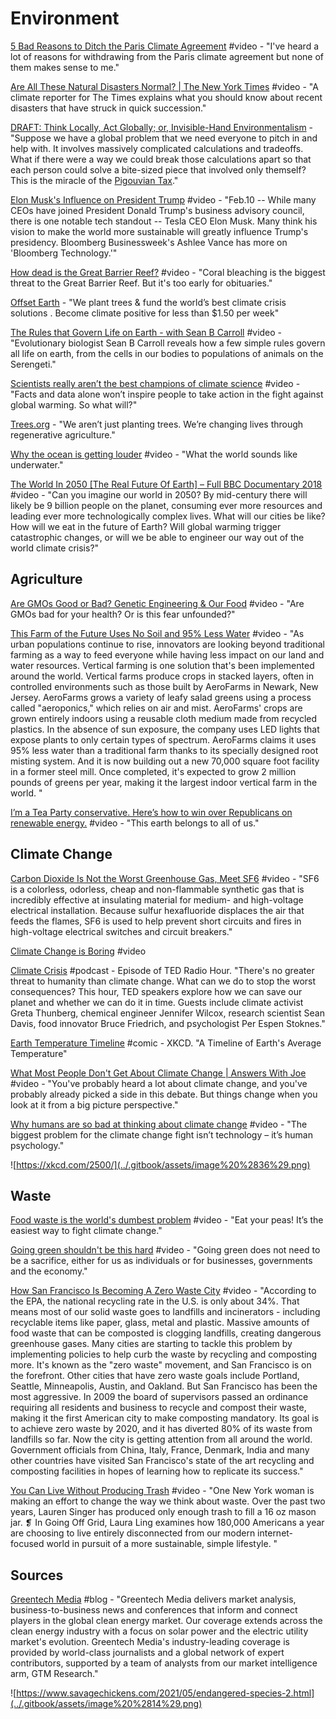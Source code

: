 # Environment

[5 Bad Reasons to Ditch the Paris Climate Agreement](https://www.youtube.com/watch?v=1WKoj-kodBw&list=PLIilwIraDV2JwXZ5bQ500pxPe0PyL3m7L&index=2) \#video - "I've heard a lot of reasons for withdrawing from the Paris climate agreement but none of them makes sense to me."

[Are All These Natural Disasters Normal? \| The New York Times](https://www.youtube.com/watch?v=JWXvgvyvKX8&list=PLIilwIraDV2LQHeTYrboyJ7VGzGImXjoz&index=2) \#video - "A climate reporter for The Times explains what you should know about recent disasters that have struck in quick succession."

[DRAFT: Think Locally, Act Globally; or, Invisible-Hand Environmentalism](http://doc.dreev.es/pigou) - "Suppose we have a global problem that we need everyone to pitch in and help with. It involves massively complicated calculations and tradeoffs. What if there were a way we could break those calculations apart so that each person could solve a bite-sized piece that involved only themself? This is the miracle of the [Pigouvian Tax](http://gregmankiw.blogspot.com/2006/10/pigou-club-manifesto.html)."

[Elon Musk's Influence on President Trump](https://www.youtube.com/watch?v=IHAWP6olnbw&list=PLIilwIraDV2LQHeTYrboyJ7VGzGImXjoz&index=2) \#video - "Feb.10 -- While many CEOs have joined President Donald Trump's business advisory council, there is one notable tech standout -- Tesla CEO Elon Musk. Many think his vision to make the world more sustainable will greatly influence Trump's presidency. Bloomberg Businessweek's Ashlee Vance has more on 'Bloomberg Technology.'"

[How dead is the Great Barrier Reef?](https://www.youtube.com/watch?v=BO44JlAElXM&list=PLIilwIraDV2LQHeTYrboyJ7VGzGImXjoz&index=2) \#video - "Coral bleaching is the biggest threat to the Great Barrier Reef. But it's too early for obituaries."

[Offset Earth](https://offset.earth/) - "We plant trees & fund the world’s best climate crisis solutions
. Become climate positive for less than $1.50 per week"

[The Rules that Govern Life on Earth - with Sean B Carroll](https://www.youtube.com/watch?v=yzDISuJdfZk&list=PLIilwIraDV2LQHeTYrboyJ7VGzGImXjoz&index=2) \#video - "Evolutionary biologist Sean B Carroll reveals how a few simple rules govern all life on earth, from the cells in our bodies to populations of animals on the Serengeti."

[Scientists really aren’t the best champions of climate science](https://www.youtube.com/watch?v=-qfI3DZmmQw&list=PLIilwIraDV2LQHeTYrboyJ7VGzGImXjoz&index=2) \#video - "Facts and data alone won’t inspire people to take action in the fight against global warming. So what will?"

[Trees.org](https://trees.org/) - "We aren’t just planting trees.
 We’re changing lives through regenerative agriculture."

[Why the ocean is getting louder](https://www.youtube.com/watch?v=CrpkZkwTvu0&list=PLIilwIraDV2LQHeTYrboyJ7VGzGImXjoz&index=2) \#video - "What the world sounds like underwater."

[The World In 2050 \[The Real Future Of Earth\] – Full BBC Documentary 2018](https://www.youtube.com/watch?v=XeEYaX82jSE&list=PLIilwIraDV2LQHeTYrboyJ7VGzGImXjoz&index=2) \#video - "Can you imagine our world in 2050? By mid-century there will likely be 9 billion people on the planet, consuming ever more resources and leading ever more technologically complex lives. What will our cities be like? How will we eat in the future of Earth? Will global warming trigger catastrophic changes, or will we be able to engineer our way out of the world climate crisis?"

## Agriculture

[Are GMOs Good or Bad? Genetic Engineering & Our Food](https://www.youtube.com/watch?v=7TmcXYp8xu4&list=PLIilwIraDV2LQHeTYrboyJ7VGzGImXjoz&index=2) \#video - "Are GMOs bad for your health? Or is this fear unfounded?"

[This Farm of the Future Uses No Soil and 95% Less Water](https://www.youtube.com/watch?v=-_tvJtUHnmU&list=PLIilwIraDV2LQHeTYrboyJ7VGzGImXjoz) \#video - "As urban populations continue to rise, innovators are looking beyond traditional farming as a way to feed everyone while having less impact on our land and water resources. Vertical farming is one solution that's been implemented around the world. Vertical farms produce crops in stacked layers, often in controlled environments such as those built by AeroFarms in Newark, New Jersey. AeroFarms grows a variety of leafy salad greens using a process called "aeroponics," which relies on air and mist. AeroFarms' crops are grown entirely indoors using a reusable cloth medium made from recycled plastics. In the absence of sun exposure, the company uses LED lights that expose plants to only certain types of spectrum. AeroFarms claims it uses 95% less water than a traditional farm thanks to its specially designed root misting system. And it is now building out a new 70,000 square foot facility in a former steel mill. Once  completed, it's expected to grow 2 million pounds of greens per year, making it the largest indoor vertical farm in the world.
"

[I’m a Tea Party conservative. Here’s how to win over Republicans on renewable energy.](https://www.youtube.com/watch?v=nbmt_WeNBck&list=PLIilwIraDV2LQHeTYrboyJ7VGzGImXjoz&index=2) \#video - "This earth belongs to all of us."

## Climate Change

[Carbon Dioxide Is Not the Worst Greenhouse Gas, Meet SF6](https://invidio.us/watch?v=uGpDFgTfRYU) \#video - "SF6 is a colorless, odorless, cheap and non-flammable synthetic gas that is incredibly effective at insulating material for medium- and high-voltage electrical installation. Because sulfur hexafluoride displaces the air that feeds the flames, SF6 is used to help prevent short circuits and fires in high-voltage electrical switches and circuit breakers."

[Climate Change is Boring](https://www.youtube.com/watch?v=eNx9tvCrvv8&list=PLIilwIraDV2LQHeTYrboyJ7VGzGImXjoz&index=2) \#video

[Climate Crisis](https://www.stitcher.com/podcast/national-public-radio/npr-ted-radio-hour-podcast/e/61751327?refid=asa&autoplay=true) \#podcast - Episode of TED Radio Hour. "There's no greater threat to humanity than climate change. What can we do to stop the worst consequences? This hour, TED speakers explore how we can save our planet and whether we can do it in time. Guests include climate activist Greta Thunberg, chemical engineer Jennifer Wilcox, research scientist Sean Davis, food innovator Bruce Friedrich, and psychologist Per Espen Stoknes."

[Earth Temperature Timeline](https://xkcd.com/1732/) \#comic - XKCD. "A Timeline of Earth's Average Temperature"

[What Most People Don't Get About Climate Change \| Answers With Joe](https://www.youtube.com/watch?v=GYJDAmDX2dM&list=PLIilwIraDV2LQHeTYrboyJ7VGzGImXjoz&index=2) \#video - "You've probably heard a lot about climate change, and you've probably already picked a side in this debate. But things change when you look at it from a big picture perspective."

[Why humans are so bad at thinking about climate change](https://www.youtube.com/watch?v=DkZ7BJQupVA&list=PLIilwIraDV2LQHeTYrboyJ7VGzGImXjoz&index=2) \#video - "The biggest problem for the climate change fight isn’t technology – it’s human psychology."

![https://xkcd.com/2500/](../.gitbook/assets/image%20%2836%29.png)

## Waste

[Food waste is the world's dumbest problem](https://www.youtube.com/watch?v=6RlxySFrkIM&list=PLIilwIraDV2LQHeTYrboyJ7VGzGImXjoz&index=2) \#video - "Eat your peas! It’s the easiest way to fight climate change."

[Going green shouldn't be this hard](https://www.youtube.com/watch?v=BxKfpt70rLI&list=PLIilwIraDV2JwXZ5bQ500pxPe0PyL3m7L&index=2) \#video - "Going green does not need to be a sacrifice, either for us as individuals or for businesses, governments and the economy."

[How San Francisco Is Becoming A Zero Waste City](https://www.youtube.com/watch?v=Cg3OA1s8-SI&list=PLIilwIraDV2LQHeTYrboyJ7VGzGImXjoz&index=2) \#video - "According to the EPA, the national recycling rate in the U.S. is only about 34%. That means most of our solid waste goes to landfills and incinerators - including recyclable items like paper, glass, metal and plastic. Massive amounts of food waste that can be composted is clogging landfills, creating dangerous greenhouse gases. Many cities are starting to tackle this problem by implementing policies to help curb the waste by recycling and composting more. It's known as the "zero waste" movement, and San Francisco is on the forefront. Other cities that have zero waste goals include Portland, Seattle, Minneapolis, Austin, and Oakland. But San Francisco has been the most aggressive. In 2009 the board of supervisors passed an ordinance requiring all residents and business to recycle and compost their waste, making it the first American city to make composting mandatory. Its goal is to achieve zero waste by 2020, and it has diverted 80% of its waste from landfills so far. Now the city is getting attention from all around the world. Government officials from China, Italy, France, Denmark, India and many other countries have visited San Francisco's state of the art recycling and composting facilities in hopes of learning how to replicate its success."

[You Can Live Without Producing Trash](https://www.youtube.com/watch?v=nYDQcBQUDpw&list=PLIilwIraDV2LQHeTYrboyJ7VGzGImXjoz&index=2) \#video - "One New York woman is making an effort to change the way we think about waste. Over the past two years, Lauren Singer has produced only enough trash to fill a 16 oz mason jar. ❡ In Going Off Grid, Laura Ling examines how 180,000 Americans a year are choosing to live entirely disconnected from our modern internet-focused world in pursuit of a more sustainable, simple lifestyle. "

## Sources

[Greentech Media](https://www.greentechmedia.com/#gs.nzgu9y) \#blog - "Greentech Media delivers market analysis, business-to-business news and conferences that inform and connect players in the global clean energy market. Our coverage extends across the clean energy industry with a focus on solar power and the electric utility market's evolution. Greentech Media's industry-leading coverage is provided by world-class journalists and a global network of expert contributors, supported by a team of analysts from our market intelligence arm, GTM Research."

![https://www.savagechickens.com/2021/05/endangered-species-2.html](../.gitbook/assets/image%20%2814%29.png)

